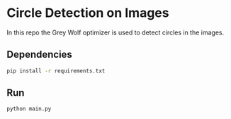 # Circle Detection on Images

In this repo the Grey Wolf optimizer is used to detect circles in the images.

## Dependencies

```bash
pip install -r requirements.txt
```

## Run

```bash
python main.py
```
